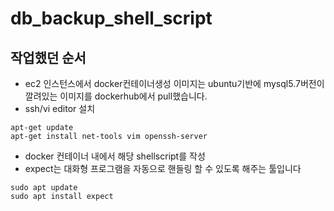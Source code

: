 # db_backup_shell_script

## 작업했던 순서
- ec2 인스턴스에서 docker컨테이너생성 이미지는 ubuntu기반에 mysql5.7버전이 깔려있는 이미지를 dockerhub에서 pull했습니다.
- ssh/vi editor 설치
```
apt-get update
apt-get install net-tools vim openssh-server
```
- docker 컨테이너 내에서 해당 shellscript를 작성
- expect는 대화형 프로그램을 자동으로 핸들링 할 수 있도록 해주는 툴입니다
```
sudo apt update
sudo apt install expect
```


